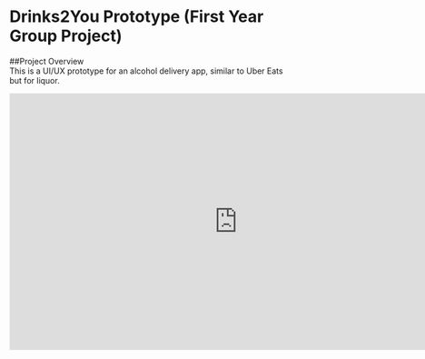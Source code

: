 # Drinks2You Prototype (First Year Group Project)

##Project Overview  
This is a UI/UX prototype for an alcohol delivery app, similar to Uber Eats but for liquor.

<iframe style="border: 1px solid rgba(0, 0, 0, 0.1);" width="800" height="450" src="https://embed.figma.com/design/rlaLB5B3qNkdpWtWL7SIF3/Drinks2You-(Hi-Fi-Prototype-Main)?node-id=0-1&embed-host=share" allowfullscreen></iframe>
